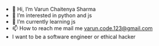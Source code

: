 - 👋 Hi, I’m Varun Chaitenya Sharma 
- 👀 I’m interested in python and js
- 🌱 I’m currently learning js
- 📫 How to reach me mail me varun.code.123@gmail.com
- I want to be a software engineer or ethical hacker
